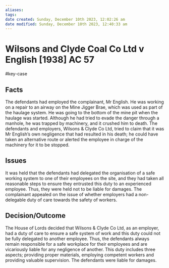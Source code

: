 ```yaml
---
aliases: 
tags: 
date created: Sunday, December 10th 2023, 12:02:26 am
date modified: Sunday, December 10th 2023, 12:40:33 am
---
```


# Wilsons and Clyde Coal Co Ltd v English [1938] AC 57

#key-case

## Facts

The defendants had employed the complainant, Mr English. He was working on a repair to an airway on the Mine Jigger Brae, which was used as part of the haulage system. He was going to the bottom of the mine pit when the haulage was started. Although he had tried to evade the danger through a manhole, he was trapped by machinery, and it crushed him to death. The defendants and employers, Wilsons & Clyde Co Ltd, tried to claim that it was Mr English’s own negligence that had resulted in his death; he could have taken an alternative route or alerted the employee in charge of the machinery for it to be stopped.

## Issues

It was held that the defendants had delegated the organisation of a safe working system to one of their employees on the site, and they had taken all reasonable steps to ensure they entrusted this duty to an experienced employee. Thus, they were held not to be liable for damages. The complainant appealed on the issue of whether employers had a non-delegable duty of care towards the safety of workers.

## Decision/Outcome

The House of Lords decided that Wilsons & Clyde Co Ltd, as an employer, had a duty of care to ensure a safe system of work and this duty could not be fully delegated to another employee. Thus, the defendants always remain responsible for a safe workplace for their employees and are vicariously liable for any negligence of another. This duty includes three aspects; providing proper materials, employing competent workers and providing valuable supervision. The defendants were liable for damages.
